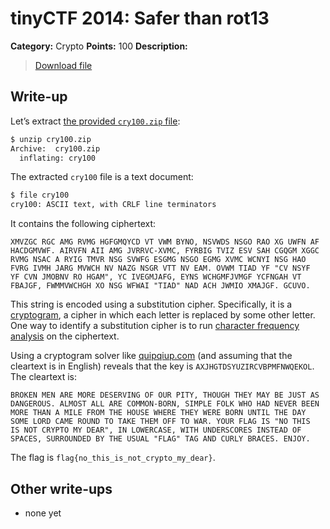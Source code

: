 # tinyCTF 2014: Safer than rot13

**Category:** Crypto
**Points:** 100
**Description:**

> [Download file](cry100.zip)

## Write-up

Let’s extract [the provided `cry100.zip` file](cry100.zip):

```bash
$ unzip cry100.zip
Archive:  cry100.zip
  inflating: cry100
```

The extracted `cry100` file is a text document:

```bash
$ file cry100
cry100: ASCII text, with CRLF line terminators
```

It contains the following ciphertext:

```
XMVZGC RGC AMG RVMG HGFGMQYCD VT VWM BYNO, NSVWDS NSGO RAO XG UWFN AF
HACDGMVWF. AIRVFN AII AMG JVRRVC-XVMC, FYRBIG TVIZ ESV SAH CGQGM XGGC
RVMG NSAC A RYIG TMVR NSG SVWFG ESGMG NSGO EGMG XVMC WCNYI NSG HAO
FVRG IVMH JARG MVWCH NV NAZG NSGR VTT NV EAM. OVWM TIAD YF "CV NSYF
YF CVN JMOBNV RO HGAM", YC IVEGMJAFG, EYNS WCHGMFJVMGF YCFNGAH VT
FBAJGF, FWMMVWCHGH XO NSG WFWAI "TIAD" NAD ACH JWMIO XMAJGF. GCUVO.
```

This string is encoded using a substitution cipher. Specifically, it is a [cryptogram](http://en.wikipedia.org/wiki/Cryptogram), a cipher in which each letter is replaced by some other letter. One way to identify a substitution cipher is to run [character frequency analysis](http://en.wikipedia.org/wiki/Letter_frequency) on the ciphertext.

Using a cryptogram solver like [quipqiup.com](http://quipqiup.com/) (and assuming that the cleartext is in English) reveals that the key is `AXJHGTDSYUZIRCVBPMFNWQEKOL`. The cleartext is:

```
BROKEN MEN ARE MORE DESERVING OF OUR PITY, THOUGH THEY MAY BE JUST AS
DANGEROUS. ALMOST ALL ARE COMMON-BORN, SIMPLE FOLK WHO HAD NEVER BEEN
MORE THAN A MILE FROM THE HOUSE WHERE THEY WERE BORN UNTIL THE DAY
SOME LORD CAME ROUND TO TAKE THEM OFF TO WAR. YOUR FLAG IS "NO THIS
IS NOT CRYPTO MY DEAR", IN LOWERCASE, WITH UNDERSCORES INSTEAD OF
SPACES, SURROUNDED BY THE USUAL "FLAG" TAG AND CURLY BRACES. ENJOY.
```

The flag is `flag{no_this_is_not_crypto_my_dear}`.

## Other write-ups

* none yet
